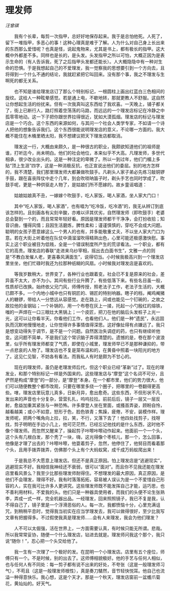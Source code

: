 # 理发师

*汪曾祺*

　　我有个长辈，每剪一次指甲，总好好地保存起来。我于是总怕他死。人死了，留下一堆指甲，多恶心的事！这种心理真是难于了解。人为什么对自己身上长出来的东西那么爱惜呢？也真是怪，说起鬼物来，尤其是书上，都有极长的指甲。这大概中外都差不多。同样也是长的，是头发。头发指甲之所以可怕，大概正因为是表示生命的（有人告诉我，死了之后指甲头发都还能长）。人大概隐隐中有一种对生命的恐惧。于是我想起自己的不爱理发，我一觉察我的思想要引到一个方向去，且将得到一个什么不通的结论，我就赶紧把它叫回来。没有那个事，我之不理发与生啊死的都无关系。

　　也不知是谁给理发店订了那么个特别标记，一根圆柱上画出红蓝白三色相间的旋纹。这给人一种眩晕感觉。若是通上电，不歇地转，那就更教人不舒服。这自然让你想起生活的纷扰来。但有一次我真叫这东西给了我欢喜。一天晚上，铺子都关了，街上已断行人，路灯照着空荡荡的马路，而远远的一个理发店标记在冷静之中孤零零地动。这一下子把你跟世界拉得很近，犹如大漠孤烟。理发店的标记与理发店是一个巧合。这个东西的来源如何，与其问一个社会人类学专家，不如请一个诗人把他的想象告诉我们。这个东西很能说明理发店的意义，不论哪一方面的。我大概不能住在木桶里晒太阳，我不想建议把天下理发店都取消。

　　理发这一行，大概由来颇久，是一种很古的职业，我颇欲知道他们的祖师是谁，打听迄今，尚未明白。他们的社会地位，本来似乎不大高。凡理发师，多世代相承，很少改业出头的。这是一种注定的卑微了。所以一到过年，他们门楣上多贴“顶上生涯”四字，这是一种消极反抗，也正宣说出他们的委屈。别的地方怎样的，我不清楚，我们那里理发师大都兼做吹鼓手。凡剃头人家子弟必先练习敲铜锣手鼓，跟在喜丧阵仗中走个几年，到会吹唢呐笛子时，剃头手艺也同时学成了，吹鼓手呢，更是一种供驱走人物了，是姑娘们所不愿嫁的。故乡童谣唱道：

　　姑娘姑娘真不丑，一嫁嫁个吹鼓手，吃人家饭，喝人家酒，坐人家大门口！

　　其中“吃人家饭，喝人家酒”，也有唱为“吃冷饭，吃冷酒”的，我无从辨订到底该怎样的。且刻画各有尖刻辛酸，亦难以评其优劣，自然理发师（即吹鼓手）老婆总会娶到一个的，而且常常年轻好看。原因是理发师都干干净净，会打扮收拾；知音识曲，懂得风情；且因生活磨炼，脾性柔和；谨谨慎慎的，穿吃不会成大问题。聪明的女孩子愿意嫁这么一个男人的也有，并多能敬重丈夫，不以坐人家大门口为意。若在大街上听着他在队仗中滴溜溜吹得精熟出色，心里可能还极感激快慰。事实上这个职业被目为低贱，全是一个错误制度所产生的荒谬看法。一个职业，都有它的高贵。理发店的春联“走进来乌纱宰相，摇出去白面书生”，文雅一点的则是“不教白发催人老，更喜春风满面生”，说得切当。小时候我极高兴到一个理发店里坐坐，他们忙碌时我还为拉那种纸糊的风扇。小时候我对理发店是喜欢的。

　　等我岁数稍大，世界变了，各种行业也跟着变。社会已不复是原来的社会，差异虽不太大，亦不为小。其间有些行业升腾了，有些低落下来。有些名目虽一般，性质却已改换。始终依父兄门风，师傅传授，照老法子工作，老法子生活的，大概已颇不多。一个内地小城中也只有铜匠的、锡匠的特别响器。瞎子的档，阉鸡阉猪人的糖锣，带给人一分悠远从容感觉。走在路上，间或也能见一个钉碗的，之故之故拉他的金钢钻；一个补锅的，用一个布卷在灰上一揉，托起一小勺殷红的熔铁，嗤的一声焊在一口三眼灶大黑锅上；一个皮匠，把刀在他的脑后头发桩子上光一光，这可以让你看半天。你看他们工作，也看他们人。他们是一种“遗民”，永远固执而沉默地慢慢地走，让你觉得许多事情值得深思。这好像扯得有点嫌远了。我只是想变动得失于调节，是不是一个问题。自然医治失调症的药，也只有继续听他变。这问题不简单，不是我们这个常识脑子弄得清楚的。遗憾的是，卷在那个波浪里，似乎所有理发师都变了气质，即使在小城里，理发师早已不是那种谦抑的，带一点悲哀的人物了。理发店也不复是笼布温和的，在黄昏中照着一块阳光的地方了。这见仁见智，不妨各有看法。而我私人有时是颇为不甘心的。

　　现在的理发师，虽仍是老理发师后代，但这个职业已经“革新”过了。现在的理发业，和那个特别标记一样是外国来的。这些理发店与“摩登”这个名词不可分，且俨然是构成“摩登”的一部分，是“摩登”本身。在一个都市里，他们的势力很大，他们可以随便教整个都市改观，只要在哪里多绕一个圈子，把哪里的一卷翻得更高些。嗐，理发店里玩意儿真多，日新月异，愈出愈奇。这些东西，不但形状不凡，发出来的声音也十分复杂，营营扎扎，呜呜拉拉。前前后后，镜子一层又一层反射，愈益加重其紧张与一种恐怖。许多摩登人坐在里面，或搔首弄姿，顾盼自怜，越看越美；或小不如意，怒形于色，脸色铁青；焦躁，疲倦，不安，装模作样。理发师呢，把两个嘴角向上拉，拉，笑，不行，又落下去了！他四处找剪子，找呀找，剪子明明在手边小几上，他可茫茫然，已经忘记他找的是什么东西，这时他不像个理发师。而忽然又醒来了，操起剪子咔嚓咔嚓动作起来。他面前一个一个头，这个头有几根白发，那个秃了一块，嗨，这光得像个枣核儿，那一个，怎么回事，他像是才理了出去的？咔嚓咔嚓，他耍着剪子，忽然，他停住了，他努目而看着那个头，且用手拨弄拨弄，仿佛那个头上有个大蚂蚁窝，成千成万蚂蚁爬出来！

　　于是我总不大愿意上理发店。但还不是真正原因。怕上理发店是“逃避现实”，逃避现实不好。我相信我神经还不衰弱，很可以“面对”。而且你不见我还能在理发店里看风景么？我至少比那些理发师耐得住。不想理发的最大原因，真正原因，是他们不会理发，理得不好。我有时落落拓拓，容易被人误认为是一个不爱惜自己形容的人，实在我可比许多人更讲究。这些理发师既不能发挥自己才能，运巧思，也不善利用材料，不爱我的头。他们只是一种器具使用者，而我们的头便不论生张熟李，弄成一式一样，完全机器出品。一经理发，回来照照镜子，我已不复是我，认不得自己了，镜子里是一个浮滑恶俗的人。每一次，我都愤恼十分，心里充满诅咒，到稍稍平息时，觉得我当初实在应当学理发去，我可以做得很好，至少比我写文章有把握得多。不过假使我真是理发师……会有人来理发，我会为他们理发？

　　人不可以太倔强，活在世界上，一方面需要认真，有时候只能无所谓。悲哉。所以我常常妥协，随便一个什么理发店，钻进去就是。理发师问我这个那个，我只说“随你！”，忍心把一个头交给他了。

　　我一生有一次理了一个极好的发。在昆明一个小理发店。店里有五个座位，师傅只有一个。不是时候，别的出去了。这师傅相貌极好。他的手艺与任何人相似，也与任何人有不同处：每一剪子都有说不出来的好处，不夸张（这是一般理发师习气），不苟且（这是一般理发师根性），真是奏刀騞然，音节轻快悦耳。他自己也流溢一种得意快乐。我心想，这是个天才。那是一个秋天，理发店窗前一盆蠖爪菊花，黄灿灿的。好天气。